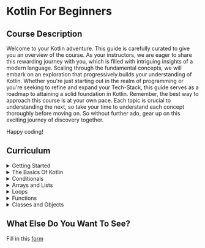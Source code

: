 # Kotlin For Beginners

## Course Description

Welcome to your Kotlin adventure. This guide is carefully curated to give you an overview of the
course. As your instructors, we are eager to share this rewarding journey with you, which is filled
with intriguing insights of a modern language.
Scaling through the fundamental concepts, we will embark on an exploration that progressively builds
your understanding of Kotlin.
Whether you're just starting out in the realm of programming or you're seeking to refine and expand
your Tech-Stack, this guide serves as a roadmap to attaining a solid foundation in Kotlin.
Remember, the best way to approach this course is at your own pace. Each topic is crucial to
understanding the next, so take your time to understand each concept thoroughly before moving on.
So without further ado, gear up on this exciting journey of discovery together.

Happy coding!

## Curriculum

<details>
  <summary>Getting Started</summary>
- Intro
- Kotlin Playground
- Toolbox
- Create Kotlin Project
- IntelliJ New UI
- IDE Overview

</details>

<details>
  <summary>The Basics Of Kotlin</summary>

- The Main Function
- Reserved Keywords
- Comments
- Println and Print
- Variables
- Datatypes
- Any
- Type Inference
- Val vs Var
- Const Keyword
- Null Safety
- Strings
- String Template
- Multiline Strings
- String Comparison
- Heap and String Pool Memory (String Comparison)
- Arithmetic Operators
- math
- ++ and -- Operators
- Plus Operator
- Convert from one data type to another
</details>
<details>
  <summary>Conditionals</summary>
  
- Booleans
- When Expression
- More on When Expression
- Naming Booleans
- Logical Operators
- Comparison Operators
- If Else Statement
- Else
- Else If
- If Expression
- Ifs Like Ternary In Java
</details>

<details>
  <summary>Arrays and Lists</summary>
- Intro
- Arrays
- Arrays Part 2
- Lists
- Mutable Lists
- Descructuring
- Never Mix Types
</details>

<details>
  <summary>Loops</summary>
- For Loop
- Indices
- Range DownTo and Step
- Loop Through Strings
- forEach
- While loop
- DoWhile
- Break and Continue
</details>

<details>
  <summary>Functions</summary>

- Intro
- Function Return Type Rule
- Return Multiple Values From Functions
- Your First Function
- Parameters and Arguments
- Named Arguments
- Default Arguments
- Functions as Arguments
- Return
- Return value from functions
- Single Expression Functions
</details>

<details>
  <summary>Classes and Objects</summary>

- Classes and Objects Overview
- Defining Properties
- Getters and Setters
- Behaviours (Functions)
- Constructors
- Multiple Constructors
- ToString
- Equality with == and ===
</details>

## What Else Do You Want To See?
Fill in this [form]()